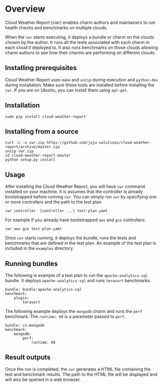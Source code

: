 # Overview

Cloud Weather Report (cwr) enables charm authors and maintainers to run
health checks and benchmarks on multiple clouds.

When the `cwr` starts executing, it deploys a bundle or charm on the clouds
 chosen by the author. It runs all the tests associated with each charm
in each cloud it deployed to. It also runs benchmarks on those clouds allowing
charm authors to see how their charms are performing on different clouds.


## Installing prerequisites

Cloud Weather Report uses `make` and `unzip` during execution and `python-dev`
 during installation. Make sure these tools are installed before installing the
 `cwr`. If you are on Ubuntu, you can install them using `apt-get`.

## Installation

    sudo pip install cloud-weather-report
  
## Installing from a source
    
    curl -L -o cwr.zip https://github.com/juju-solutions/cloud-weather-report/archive/master.zip
    unzip cwr.zip
    cd cloud-weather-report-master
    python setup.py install

## Usage

After installing the Cloud Weather Report, you will have `cwr` command
installed on your machine. It is assumes that the controller is already bootstrapped
before running `cwr`. You can simply run `cwr` by specifying one or more
controllers and the path to the test plan.

    cwr controller  [controller ...] test-plan.yaml

For example if you already have bootstrapped `aws` and `gce` controllers:

    cwr aws gce test-plan.yaml

Once `cwr` starts running, it deploys the bundle, runs the tests and benchmarks that
are defined in the test plan. An example of the test plan is included in the
`examples` directory. 

## Running bundles

The following is example of a test plan to run the `apache-analytics-sql` bundle. It
deploys `apache-analytics-sql` and runs `terasort` benchmarks.
  
    bundle: bundle:apache-analytics-sql
    benchmark:
        plugin:
            terasort

The following example deploys the `mongodb` charm and runs the `perf` benchmark.
The `runtime: 60` is a parameter passed to `perf`.


    bundle: cs:mongodb
    benchmark:
        mongodb:
            perf:
                runtime: 60


## Result outputs

Once the run is completed, the `cwr` generates a HTML file containing the test
and benchmark results. The path to the HTML file will be displayed and will also 
be opened in a web browser.
